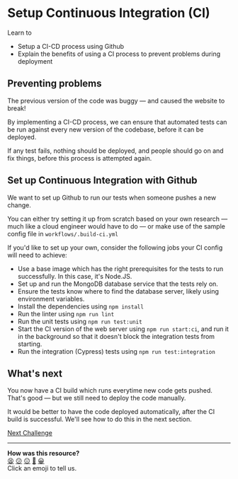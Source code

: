 # Setup Continuous Integration (CI)

Learn to

 * Setup a CI-CD process using Github
 * Explain the benefits of using a CI process to prevent problems during deployment

## Preventing problems

The previous version of the code was buggy — and caused the website to break!

By implementing a CI-CD process, we can ensure that automated tests can be run against every new version of the codebase, before it can be deployed. 

If any test fails, nothing should be deployed, and people should go on and fix things, before this process is attempted again.

## Set up Continuous Integration with Github

We want to set up Github to run our tests when someone pushes a new change.

You can either try setting it up from scratch based on your own research — much
like a cloud engineer would have to do — or make use of the sample config file in `workflows/.build-ci.yml`

If you'd like to set up your own, consider the following jobs your CI config
will need to achieve:

* Use a base image which has the right prerequisites for the tests to run
  successfully. In this case, it's Node.JS.
* Set up and run the MongoDB database service that the tests rely on.
* Ensure the tests know where to find the database server, likely using
  environment variables.
* Install the dependencies using `npm install`
* Run the linter using `npm run lint`
* Run the unit tests using `npm run test:unit`
* Start the CI version of the web server using `npm run start:ci`, and run it in
  the background so that it doesn't block the integration tests from starting.
* Run the integration (Cypress) tests using `npm run test:integration`

## What's next

You now have a CI build which runs everytime new code gets pushed. That's good — but we still need to deploy the code manually.

It would be better to have the code deployed automatically, after the CI build is successful. We'll see how to do this in the next section.

[Next Challenge](03_continuous_deployment.md)

<!-- BEGIN GENERATED SECTION DO NOT EDIT -->

---

**How was this resource?**  
[😫](https://airtable.com/shrUJ3t7KLMqVRFKR?prefill_Repository=makersacademy%2Fdevops-course&prefill_File=acebook-on-aws%2Fprojects%2F02_a_first_ci_process.md&prefill_Sentiment=😫) [😕](https://airtable.com/shrUJ3t7KLMqVRFKR?prefill_Repository=makersacademy%2Fdevops-course&prefill_File=acebook-on-aws%2Fprojects%2F02_a_first_ci_process.md&prefill_Sentiment=😕) [😐](https://airtable.com/shrUJ3t7KLMqVRFKR?prefill_Repository=makersacademy%2Fdevops-course&prefill_File=acebook-on-aws%2Fprojects%2F02_a_first_ci_process.md&prefill_Sentiment=😐) [🙂](https://airtable.com/shrUJ3t7KLMqVRFKR?prefill_Repository=makersacademy%2Fdevops-course&prefill_File=acebook-on-aws%2Fprojects%2F02_a_first_ci_process.md&prefill_Sentiment=🙂) [😀](https://airtable.com/shrUJ3t7KLMqVRFKR?prefill_Repository=makersacademy%2Fdevops-course&prefill_File=acebook-on-aws%2Fprojects%2F02_a_first_ci_process.md&prefill_Sentiment=😀)  
Click an emoji to tell us.

<!-- END GENERATED SECTION DO NOT EDIT -->
